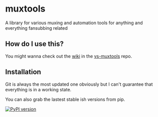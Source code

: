 # muxtools

A library for various muxing and automation tools for anything and everything fansubbing related

## How do I use this?

You might wanna check out the [wiki](https://github.com/Irrational-Encoding-Wizardry/vs-muxtools/wiki) in the [vs-muxtools](https://github.com/Irrational-Encoding-Wizardry/vs-muxtools) repo.

## Installation

Git is always the most updated one obviously but I can't guarantee that everything is in a working state.

You can also grab the lastest stable ish versions from pip.

[![PyPI version](https://badge.fury.io/py/muxtools.svg)](https://badge.fury.io/py/muxtools)
